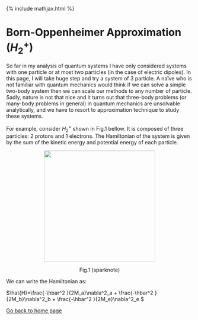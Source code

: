 {% include mathjax.html %}

# Born-Oppenheimer Approximation ($H_2^+$)

So far in my analysis of quantum systems I have only considered systems with one particle or at most two particles (in the case of electric dipoles). In this page, I will take huge step and try a system of 3 particle. A naïve who is not familiar with quantum mechanics would think if we can solve a simple two-body system then we can scale our methods to any number of particle. Sadly, nature is not that nice and it turns out that three-body problems (or many-body problems in general) in quantum mechanics are unsolvable analytically, and we have to resort to approximation technique to study these systems.   

For example, consider $H_2^+$ shown in Fig.1 bellow. It is composed of three particles: 2 protons and 1 electrons. The Hamiltonian of the system is given by the sum of the kinetic energy and potential energy of each particle.

<p align="center"><img src="https://user-images.githubusercontent.com/35305574/38473310-411dc528-3b5c-11e8-9207-cbc7fdab66a9.png" width="300"></p>
<p align="center">Fig.1 (sparknote)</p>

We can write the Hamiltonian as:

$\hat{H}=\frac{-\hbar^2 }{2M_a}\nabla^2_a + \frac{-\hbar^2 }{2M_b}\nabla^2_b + \frac{-\hbar^2 }{2M_e}\nabla^2_e  $



[Go back to home page](/README.md)


